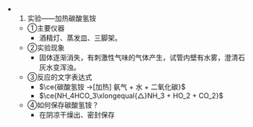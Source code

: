 -
  1. 实验——加热碳酸氢铵
	- ①主要仪器
		- 酒精灯、蒸发皿、三脚架。
	- ②实验现象
		- 固体逐渐消失，有刺激性气味的气体产生，试管内壁有水雾，澄清石灰水变浑浊。
	- ③反应的文字表达式
		- $\ce{碳酸氢铵 ->[加热] 氨气 + 水 + 二氧化碳}$
		- $\ce{NH_4HCO_3\xlongequal{△}NH_3 + HO_2 + CO_2}$
	- ④如何保存碳酸氢铵？
		- 在阴凉干燥出、密封保存